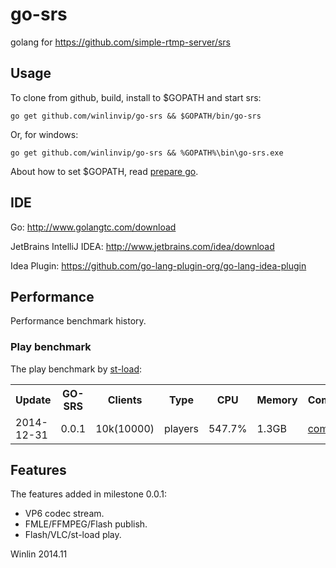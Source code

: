 go-srs
======

golang for https://github.com/simple-rtmp-server/srs

## Usage

To clone from github, build, install to $GOPATH and start srs:

```
go get github.com/winlinvip/go-srs && $GOPATH/bin/go-srs
```

Or, for windows:

```
go get github.com/winlinvip/go-srs && %GOPATH%\bin\go-srs.exe
```


About how to set $GOPATH, read [prepare go](http://blog.csdn.net/win_lin/article/details/40618671).

## IDE

Go: http://www.golangtc.com/download

JetBrains IntelliJ IDEA: http://www.jetbrains.com/idea/download

Idea Plugin: https://github.com/go-lang-plugin-org/go-lang-idea-plugin

## Performance

Performance benchmark history.

### Play benchmark

The play benchmark by [st-load](https://github.com/winlinvip/st-load):

<table>
    <tr>
        <th>Update</th>
        <th>GO-SRS</th>
        <th>Clients</th>
        <th>Type</th>
        <th>CPU</th>
        <th>Memory</th>
        <th>Commit</th>
    </tr>
    <tr>
        <td>2014-12-31</td>
        <td>0.0.1</td>
        <td>10k(10000)</td>
        <td>players</td>
        <td>547.7%</td>
        <td>1.3GB</td>
        <td><a href="https://github.com/winlinvip/simple-rtmp-server/commit/d28da3e0ee90c353afc5641c49f251f8cce02701">commit</a></td>
    </tr>
</table>

## Features

The features added in milestone 0.0.1:

* VP6 codec stream.
* FMLE/FFMPEG/Flash publish.
* Flash/VLC/st-load play.

Winlin 2014.11
